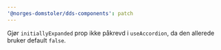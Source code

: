 ```yaml
---
'@norges-domstoler/dds-components': patch
---
```


Gjør `initiallyExpanded` prop ikke påkrevd i `useAccordion`, da den allerede bruker default `false`.
